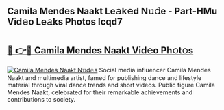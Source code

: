 ## Camila Mendes Naakt Le𝚊k𝚎d N𝚞𝚍e - Part-HMu Vid𝚎o Le𝚊ks Photos Icqd7

# <h2><a href="http://fb7kks.evod.top/?m=Camila+Mendes+Naakt">🔗 👉🔴 Camila Mendes Naakt Vid𝚎o Ph𝚘t𝚘s</a></h2>

[![Camila Mendes Naakt N𝚞d𝚎s](https://i.imgur.com/8V9OHl7.gif)](http://fb7kks.evod.top/?m=Camila+Mendes+Naakt)
Social media influencer Camila Mendes Naakt and multimedia artist, famed for publishing dance and lifestyle material through viral dance trends and short videos. Public figure Camila Mendes Naakt, celebrated for their remarkable achievements and contributions to society. 
